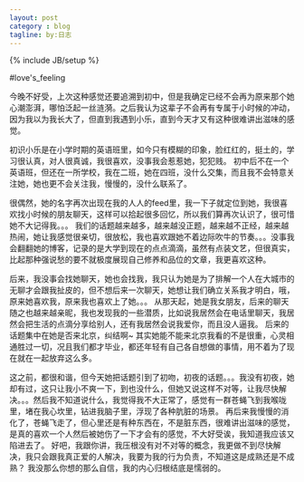 ```yaml
---
layout: post
category : blog
tagline: by:日志
---
```

{% include JB/setup %}

#love's_feeling

今晚不好受，上次这种感觉还要追溯到初中，但是我确定已经不会再为原来那个她心潮澎湃，哪怕泛起一丝涟漪。之后我认为这辈子不会再有专属于小时候的冲动，因为我以为我长大了，但直到我遇到小乐，直到今天才又有这种很难讲出滋味的感觉。 

初识小乐是在小学时期的英语班里，如今只有模糊的印象，脸红红的，挺土的，学习很认真，对人很真诚，我很喜欢，没事我会惹惹她，犯犯贱。 初中后不在一个英语班，但还在一所学校，我在二班，她在四班，没什么交集，而且我不会特意关注她，她也更不会关注我，慢慢的，没什么联系了。

很偶然，她的名字再次出现在我的人人的feed里，我一下子就定位到她，我很喜欢找小时候的朋友聊天，这样可以拾起很多回忆，所以我们算再次认识了，很可惜她不大记得我。。。 我们的话题越来越多，越来越没正题，越来越不正经，越来越热闹，她让我感觉很亲切，很放松，我也喜欢跟她不着边际吹牛的节奏。。。没事我会翻翻她的博客，记录的是大学到现在的点点滴滴，虽然有点装文艺，但很真实，比起那种强说愁的要不就极度展现自己修养和品位的文章，我更喜欢这种。 

后来，我没事会找她聊天，她也会找我，我只认为她是为了排解一个人在大城市的无聊才会跟我扯皮的，但不想后来一次聊天，她想让我们确立关系我才明白，哦，原来她喜欢我，原来我也喜欢上了她。。。 从那天起，她是我女朋友，后来的聊天随之也越来越亲昵，我也发现我的一些潜质，比如说我居然会在电话里聊天，我居然会把生活的点滴分享给别人，还有我居然会说我爱你，而且没人逼我。 后来的话题集中在她是否来北京，纠结啊~ 其实她能不能来北京我看的不是很重，心灵相通胜过一切，况且我们都才毕业，都还年轻有自己各自想做的事情，用不着为了现在就在一起放弃这么多。 

这之前，都很和谐，但今天她把话题引到了初吻，初夜的话题。。。我没有初夜，她却有过，这只让我小不爽一下，到也没什么，但她又说这样不对等，让我尽快解决。。。然后我不知道说什么，我觉得我不大正常了，感觉有一群苍蝇飞到我喉咙里，堵在我心坎里，钻进我脑子里，浮现了各种肮脏的场景。 再后来我慢慢的消化了，苍蝇飞走了，但心里还是有种东西在，不是脏东西，很难讲出滋味的感觉，是真的喜欢一个人然后被她伤了一下才会有的感觉，不大好受诶，我知道我应该又陷进去了。 好吧，我跟你讲，我压根没有对不对等的概念，我更做不到尽快解决，我只会跟我真正爱的人解决，我要为我的行为负责，不知道这是成熟还是不成熟？ 我没那么你想的那么自信，我的内心归根结底是懦弱的。
